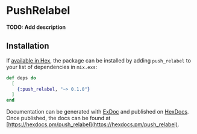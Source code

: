# PushRelabel

**TODO: Add description**

## Installation

If [available in Hex](https://hex.pm/docs/publish), the package can be installed
by adding `push_relabel` to your list of dependencies in `mix.exs`:

```elixir
def deps do
  [
    {:push_relabel, "~> 0.1.0"}
  ]
end
```

Documentation can be generated with [ExDoc](https://github.com/elixir-lang/ex_doc)
and published on [HexDocs](https://hexdocs.pm). Once published, the docs can
be found at [https://hexdocs.pm/push_relabel](https://hexdocs.pm/push_relabel).

